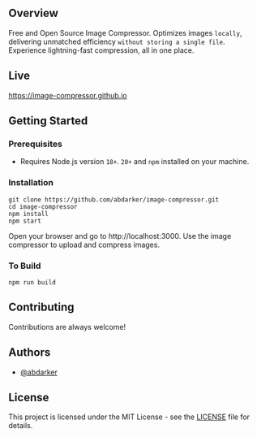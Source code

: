
## Overview

Free and Open Source Image Compressor. Optimizes images ``locally``, delivering unmatched efficiency ``without storing a single file``. Experience lightning-fast compression, all in one place.
## Live

https://image-compressor.github.io


## Getting Started
### Prerequisites

- Requires Node.js version ``18+``. ``20+`` and ``npm`` installed on your machine.



### Installation


```
git clone https://github.com/abdarker/image-compressor.git
cd image-compressor
npm install
npm start
```
Open your browser and go to http://localhost:3000. Use the image compressor to upload and compress images.
### To Build
```
npm run build
```

## Contributing

Contributions are always welcome!
    
## Authors

- [@abdarker](https://www.github.com/abdarker)


## License

This project is licensed under the MIT License - see the [LICENSE](https://opensource.org/license/mit/) file for details.

